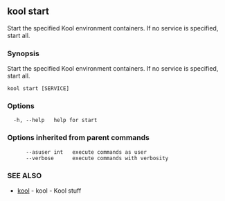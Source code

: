 ## kool start

Start the specified Kool environment containers. If no service is specified, start all.

### Synopsis

Start the specified Kool environment containers. If no service is specified, start all.

```
kool start [SERVICE]
```

### Options

```
  -h, --help   help for start
```

### Options inherited from parent commands

```
      --asuser int   execute commands as user
      --verbose      execute commands with verbosity
```

### SEE ALSO

* [kool](kool.md)	 - kool - Kool stuff

